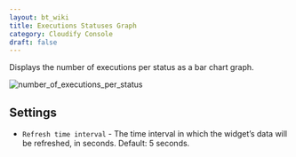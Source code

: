 ```yaml
---
layout: bt_wiki
title: Executions Statuses Graph
category: Cloudify Console
draft: false
---
```

Displays the number of executions per status as a bar chart graph.

![number_of_executions_per_status]( /images/ui/widgets/executions-status-graph.png )


## Settings

* `Refresh time interval` - The time interval in which the widget’s data will be refreshed, in seconds. Default: 5 seconds.
